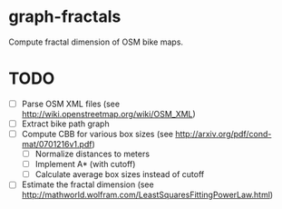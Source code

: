 # graph-fractals

Compute fractal dimension of OSM bike maps.

# TODO

- [ ] Parse OSM XML files (see http://wiki.openstreetmap.org/wiki/OSM_XML)
- [ ] Extract bike path graph
- [ ] Compute CBB for various box sizes (see http://arxiv.org/pdf/cond-mat/0701216v1.pdf)
  - [ ] Normalize distances to meters
  - [ ] Implement A* (with cutoff)
  - [ ] Calculate average box sizes instead of cutoff
- [ ] Estimate the fractal dimension (see http://mathworld.wolfram.com/LeastSquaresFittingPowerLaw.html)
